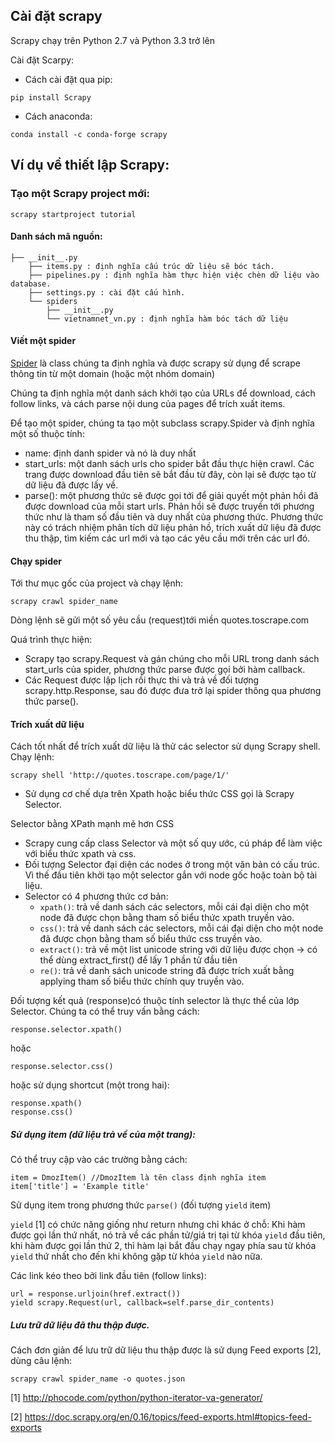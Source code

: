 ## Cài đặt scrapy

Scrapy chạy trên Python 2.7 và Python 3.3 trở lên 

Cài đặt Scarpy:
- Cách cài đặt qua pip:
```lightning
pip install Scrapy
```
- Cách anaconda:
```lightning
conda install -c conda-forge scrapy
```

## Ví dụ về thiết lập Scrapy:

### Tạo một Scrapy project mới:

```lightning
scrapy startproject tutorial
```

#### Danh sách mã nguồn:
```lightning
├── __init__.py
    ├── items.py : định nghĩa cấu trúc dữ liệu sẽ bóc tách.
    ├── pipelines.py : định nghĩa hàm thực hiện việc chèn dữ liệu vào database.
    ├── settings.py : cài đặt cấu hình.
    └── spiders
        ├── __init__.py
        └── vietnamnet_vn.py : định nghĩa hàm bóc tách dữ liệu

```
#### Viết một spider
[Spider](#spider) là class chúng ta định nghĩa và được scrapy sử dụng để scrape thông tin từ một domain (hoặc một nhóm domain)

Chúng ta định nghĩa một danh sách khởi tạo của URLs để download, cách follow links, và cách parse nội dung của pages để 
trích xuất items.

Để tạo một spider, chúng ta tạo một subclass scrapy.Spider và định nghĩa một số thuộc tính:
- name: định danh spider và nó là duy nhất
- start_urls: một danh sách urls cho spider bắt đầu thực hiện crawl. Các trang được download đầu tiên sẽ bắt đầu từ đây, 
còn lại sẽ được tạo từ dữ liệu đã được lấy về.
- parse(): một phương thức sẽ được gọi tới để giải quyết một phản hồi đã được download của mỗi start urls. Phản hồi sẽ 
được truyền tới phương thức như là tham số đầu tiên và duy nhất của phương thức. Phương thức này có trách nhiệm phân 
tích dữ liệu phản hồ, trích xuất dữ liệu đã được thu thập, tìm kiếm các url mới và tạo các yêu cầu mới trên các url đó.

#### Chạy spider
Tới thư mục gốc của project và chạy lệnh:

```lightning
scrapy crawl spider_name  
```

Dòng lệnh sẽ gửi một số yêu cầu (request)tới miền quotes.toscrape.com

Quá trình thực hiện:
- Scrapy tạo scrapy.Request và gán chúng cho mỗi URL trong danh sách start_urls của spider, phương thức parse được gọi 
bởi hàm callback.
- Các Request được lập lịch rồi thực thi và trả về đối tượng scrapy.http.Response, sau đó được đưa trở lại spider thông 
qua phương thức parse().

#### Trích xuất dữ liệu

Cách tốt nhất để trích xuất dữ liệu là thử các selector sử dụng Scrapy shell. Chạy lệnh:

```lightning
scrapy shell 'http://quotes.toscrape.com/page/1/'
```

- Sử dụng cơ chế dựa trên Xpath hoặc biểu thức CSS gọi là Scrapy Selector.

Selector bằng XPath mạnh mẽ hơn CSS

- Scrapy cung cấp class Selector và một số quy ước, cú pháp để làm việc với biểu thức xpath và css.
- Đối tượng Selector đại diện các nodes ở trong một văn bản có cấu trúc. Vì thế đầu tiên khởi tạo một selector gắn với 
node gốc hoặc toàn bộ tài liệu.
- Selector có 4 phương thức cơ bản:
    - `xpath()`: trả về danh sách các selectors, mỗi cái đại diện cho một node đã được chọn bằng tham số biểu thức xpath truyền vào.
    - `css()`: trả về danh sách các selectors, mỗi cái đại diện cho một node đã được chọn bằng tham số biểu thức css truyền vào.
    - `extract()`: trả về một list unicode string với dữ liệu được chọn -> có thể dùng extract_first() để lấy 1 phần tử đầu tiên 
    - `re()`: trả về danh sách unicode string đã được trích xuất bằng applying tham số biểu thức chính quy truyền vào.


Đối tượng kết quả (response)có thuộc tính selector là thực thể của lớp Selector. Chúng ta có thể truy vấn bằng cách: 
```lightning
response.selector.xpath() 
```
hoặc 
```lightning
response.selector.css() 
```
hoặc sử dụng shortcut (một trong hai): 
```lightning
response.xpath()
response.css()
```

##### Sử dụng item (dữ liệu trả về của một trang):

Có thể truy cập vào các trường bằng cách:

```lightning
item = DmozItem() //DmozItem là tên class định nghĩa item
item['title'] = 'Example title'
```

Sử dụng item trong phương thức `parse()` (đối tượng `yield` item)

`yield` [1] có chức năng giống như return nhưng chỉ khác ở chỗ: Khi hàm 
được gọi lần thứ nhất, nó trả về các phần tử/giá trị tại từ khóa 
`yield` đầu tiên, khi hàm được gọi lần thứ 2, thì hàm lại bắt đầu chạy 
ngay phía sau từ khóa `yield` thứ nhất cho đến khi không gặp từ khóa 
`yield` nào nữa.

Các link kéo theo bởi link đầu tiên (follow links):
```lightning
url = response.urljoin(href.extract())
yield scrapy.Request(url, callback=self.parse_dir_contents)
```
##### Lưu trữ dữ liệu đã thu thập được.
Cách đơn giản để lưu trữ dữ liệu thu thập được là sử dụng Feed exports [2], dùng câu lệnh:

```lightning
scrapy crawl spider_name -o quotes.json
```

[1] http://phocode.com/python/python-iterator-va-generator/

[2] https://doc.scrapy.org/en/0.16/topics/feed-exports.html#topics-feed-exports